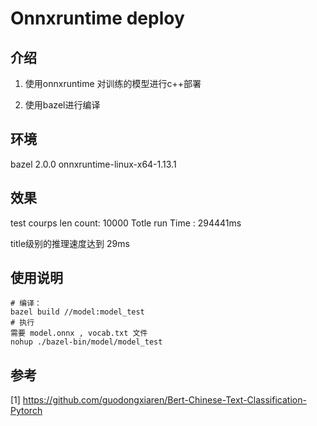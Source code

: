 # Onnxruntime deploy

## 介绍

1. 使用onnxruntime 对训练的模型进行c++部署

2. 使用bazel进行编译

## 环境

bazel 2.0.0
onnxruntime-linux-x64-1.13.1

## 效果

test courps len count: 10000
Totle run Time : 294441ms

title级别的推理速度达到 29ms

## 使用说明
```
# 编译：
bazel build //model:model_test 
# 执行
需要 model.onnx , vocab.txt 文件
nohup ./bazel-bin/model/model_test

```

## 参考
[1] https://github.com/guodongxiaren/Bert-Chinese-Text-Classification-Pytorch
